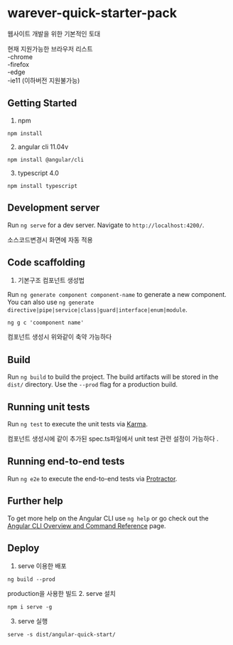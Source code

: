 # warever-quick-starter-pack

웹사이트 개발을 위한 기본적인 토대 

현재 지원가능한 브라우저 리스트
</br>
-chrome
</br>
-firefox
</br>
-edge
</br>
-ie11 (이하버전 지원불가능)


## Getting Started

1. npm
```
npm install
```
2. angular cli 11.04v
```
npm install @angular/cli
``` 
3. typescript 4.0
```
npm install typescript
```

## Development server

Run `ng serve` for a dev server. Navigate to `http://localhost:4200/`. 

소스코드변경시 화면에 자동 적용 

## Code scaffolding

1. 기본구조 컴포넌트 생성법 

Run `ng generate component component-name` to generate a new component. You can also use `ng generate directive|pipe|service|class|guard|interface|enum|module`.

```
ng g c 'coomponent name' 
```
컴포넌트 생성시 위와같이 축약 가능하다 

## Build

Run `ng build` to build the project. The build artifacts will be stored in the `dist/` directory. Use the `--prod` flag for a production build.

## Running unit tests

Run `ng test` to execute the unit tests via [Karma](https://karma-runner.github.io).

컴포넌트 생성시에 같이 추가된 spec.ts파일에서 unit test 관련 설정이 가능하다 . 


## Running end-to-end tests

Run `ng e2e` to execute the end-to-end tests via [Protractor](http://www.protractortest.org/).

## Further help

To get more help on the Angular CLI use `ng help` or go check out the [Angular CLI Overview and Command Reference](https://angular.io/cli) page.

## Deploy 

1. serve 이용한 배포 
```
ng build --prod

```
production을 사용한 빌드 
2. serve 설치 
```
npm i serve -g
```
3. serve 실행 
```
serve -s dist/angular-quick-start/
```